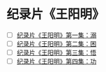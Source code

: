 # 纪录片《王阳明》

- [ ] [纪录片《王阳明》第一集：溺](https://www.bilibili.com/video/BV1fA41157fS)
- [ ] [纪录片《王阳明》第二集：困](https://www.bilibili.com/video/BV16y4y1b79n)
- [ ] [纪录片《王阳明》第三集：悟](https://www.bilibili.com/video/BV1zK411F7NU)
- [ ] [纪录片《王阳明》第四集：功](https://www.bilibili.com/video/BV1eB4y1w7iw)